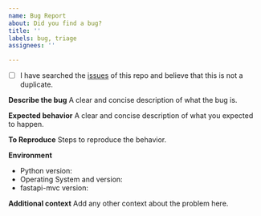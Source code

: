 ```yaml
---
name: Bug Report
about: Did you find a bug?
title: ''
labels: bug, triage
assignees: ''

---
```


<!-- Checked checkbox should look like this: [x] -->
- [ ] I have searched the [issues](https://github.com/rszamszur/fastapi-mvc/issues) of this repo and believe that this is not a duplicate.

<!-- Now feel free to write your idea for improvement. Thanks again 🙌 ❤️ -->

**Describe the bug**
A clear and concise description of what the bug is.

**Expected behavior**
A clear and concise description of what you expected to happen.

**To Reproduce**
Steps to reproduce the behavior.

**Environment**
* Python version:
* Operating System and version:
* fastapi-mvc version:

**Additional context**
Add any other context about the problem here.
